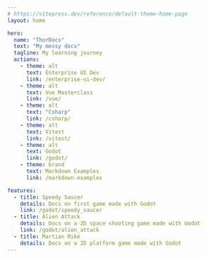 ```yaml
---
# https://vitepress.dev/reference/default-theme-home-page
layout: home

hero:
  name: "ThorDocs"
  text: "My messy docs"
  tagline: My learning journey
  actions:
    - theme: alt
      text: Enterprise UI Dev
      link: /enterprise-ui-dev/
    - theme: alt
      text: Vue Masterclass
      link: /vue/
    - theme: alt
      text: "Csharp"
      link: /csharp/
    - theme: alt
      text: Vitest
      link: /vitest/
    - theme: alt
      text: Godot
      link: /godot/
    - theme: brand
      text: Markdown Examples
      link: /markdown-examples

features:
  - title: Speedy Saucer
    details: Docs on first game made with Godot
    link: /godot/speedy_saucer
  - title: Alien Attack
    details: Docs on a 2D space shooting game made with Godot
    link: /godot/alien_attack
  - title: Martian Mike
    details: Docs on a 2D platform game made with Godot
---
```

